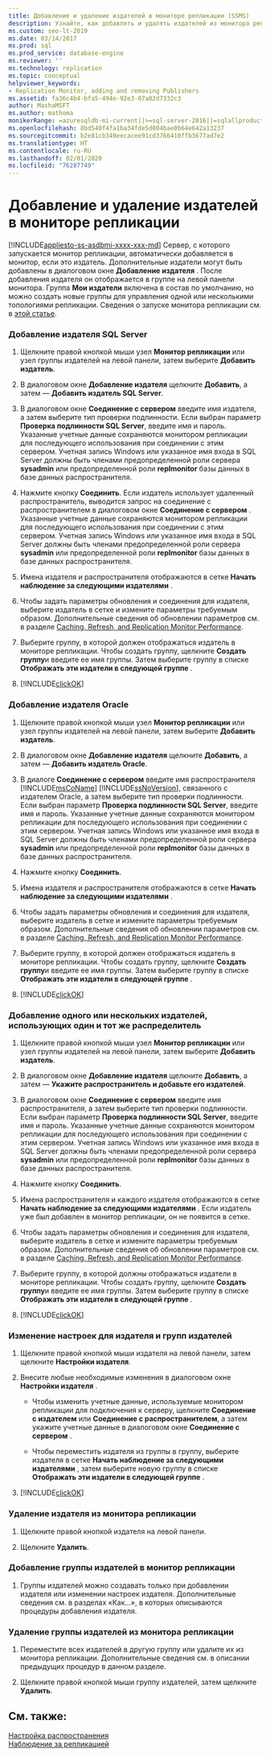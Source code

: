 ```yaml
---
title: Добавление и удаление издателей в мониторе репликации (SSMS)
description: Узнайте, как добавлять и удалять издателей из монитора репликации в SQL Server Management Studio (SSMS).
ms.custom: seo-lt-2019
ms.date: 03/14/2017
ms.prod: sql
ms.prod_service: database-engine
ms.reviewer: ''
ms.technology: replication
ms.topic: conceptual
helpviewer_keywords:
- Replication Monitor, adding and removing Publishers
ms.assetid: fa36c4b4-bfa5-494e-92e3-07a02d7332c3
author: MashaMSFT
ms.author: mathoma
monikerRange: =azuresqldb-mi-current||>=sql-server-2016||=sqlallproducts-allversions
ms.openlocfilehash: 8bd540f4fa1ba34fde5d804bae0b64e642a13237
ms.sourcegitcommit: b2e81cb349eecacee91cd3766410ffb3677ad7e2
ms.translationtype: HT
ms.contentlocale: ru-RU
ms.lasthandoff: 02/01/2020
ms.locfileid: "76287749"
---
```

# <a name="add-and-remove-publishers-from-replication-monitor"></a>Добавление и удаление издателей в мониторе репликации
[!INCLUDE[appliesto-ss-asdbmi-xxxx-xxx-md](../../../includes/appliesto-ss-asdbmi-xxxx-xxx-md.md)]
  Сервер, с которого запускается монитор репликации, автоматически добавляется в монитор, если это издатель. Дополнительные издатели могут быть добавлены в диалоговом окне **Добавление издателя** . После добавления издателя он отображается в группе на левой панели монитора. Группа **Мои издатели** включена в состав по умолчанию, но можно создать новые группы для управления одной или несколькими топологиями репликации. Сведения о запуске монитора репликации см. в [этой статье](../../../relational-databases/replication/monitor/start-the-replication-monitor.md).  
  
### <a name="to-add-a-sql-server-publisher"></a>Добавление издателя SQL Server  
  
1.  Щелкните правой кнопкой мыши узел **Монитор репликации** или узел группы издателей на левой панели, затем выберите **Добавить издатель**.  
  
2.  В диалоговом окне **Добавление издателя** щелкните **Добавить**, а затем — **Добавить издатель SQL Server**.  
  
3.  В диалоговом окне **Соединение с сервером** введите имя издателя, а затем выберите тип проверки подлинности. Если выбран параметр **Проверка подлинности SQL Server**, введите имя и пароль. Указанные учетные данные сохраняются монитором репликации для последующего использования при соединении с этим сервером. Учетная запись Windows или указанное имя входа в SQL Server должны быть членами предопределенной роли сервера **sysadmin** или предопределенной роли **replmonitor** базы данных в базе данных распространителя.  
  
4.  Нажмите кнопку **Соединить**. Если издатель использует удаленный распространитель, выводится запрос на соединение с распространителем в диалоговом окне **Соединение с сервером** . Указанные учетные данные сохраняются монитором репликации для последующего использования при соединении с этим сервером. Учетная запись Windows или указанное имя входа в SQL Server должны быть членами предопределенной роли сервера **sysadmin** или предопределенной роли **replmonitor** базы данных в базе данных распространителя.  
  
5.  Имена издателя и распространителя отображаются в сетке **Начать наблюдение за следующими издателями** .  
  
6.  Чтобы задать параметры обновления и соединения для издателя, выберите издатель в сетке и измените параметры требуемым образом. Дополнительные сведения об обновлении параметров см. в разделе [Caching, Refresh, and Replication Monitor Performance](../../../relational-databases/replication/monitor/caching-refresh-and-replication-monitor-performance.md).  
  
7.  Выберите группу, в которой должен отображаться издатель в мониторе репликации. Чтобы создать группу, щелкните **Создать группу**и введите ее имя группы. Затем выберите группу в списке **Отображать эти издатели в следующей группе** .  
  
8.  [!INCLUDE[clickOK](../../../includes/clickok-md.md)]  
  
### <a name="to-add-an-oracle-publisher"></a>Добавление издателя Oracle  
  
1.  Щелкните правой кнопкой мыши узел **Монитор репликации** или узел группы издателей на левой панели, затем выберите **Добавить издатель**.  
  
2.  В диалоговом окне **Добавление издателя** щелкните **Добавить**, а затем — **Добавить издатель Oracle**.  
  
3.  В диалоге **Соединение с сервером** введите имя распространителя [!INCLUDE[msCoName](../../../includes/msconame-md.md)] [!INCLUDE[ssNoVersion](../../../includes/ssnoversion-md.md)], связанного с издателем Oracle, а затем выберите тип проверки подлинности. Если выбран параметр **Проверка подлинности SQL Server**, введите имя и пароль. Указанные учетные данные сохраняются монитором репликации для последующего использования при соединении с этим сервером. Учетная запись Windows или указанное имя входа в SQL Server должны быть членами предопределенной роли сервера **sysadmin** или предопределенной роли **replmonitor** базы данных в базе данных распространителя.  
  
4.  Нажмите кнопку **Соединить**.  
  
5.  Имена издателя и распространителя отображаются в сетке **Начать наблюдение за следующими издателями** .  
  
6.  Чтобы задать параметры обновления и соединения для издателя, выберите издатель в сетке и измените параметры требуемым образом. Дополнительные сведения об обновлении параметров см. в разделе [Caching, Refresh, and Replication Monitor Performance](../../../relational-databases/replication/monitor/caching-refresh-and-replication-monitor-performance.md).  
  
7.  Выберите группу, в которой должен отображаться издатель в мониторе репликации. Чтобы создать группу, щелкните **Создать группу**и введите ее имя группы. Затем выберите группу в списке **Отображать эти издатели в следующей группе** .  
  
8.  [!INCLUDE[clickOK](../../../includes/clickok-md.md)]  
  
### <a name="to-add-one-or-more-publishers-that-use-the-same-distributor"></a>Добавление одного или нескольких издателей, использующих один и тот же распределитель  
  
1.  Щелкните правой кнопкой мыши узел **Монитор репликации** или узел группы издателей на левой панели, затем выберите **Добавить издатель**.  
  
2.  В диалоговом окне **Добавление издателя** щелкните **Добавить**, а затем — **Укажите распространитель и добавьте его издателей**.  
  
3.  В диалоговом окне **Соединение с сервером** введите имя распространителя, а затем выберите тип проверки подлинности. Если выбран параметр **Проверка подлинности SQL Server**, введите имя и пароль. Указанные учетные данные сохраняются монитором репликации для последующего использования при соединении с этим сервером. Учетная запись Windows или указанное имя входа в SQL Server должны быть членами предопределенной роли сервера **sysadmin** или предопределенной роли **replmonitor** базы данных в базе данных распространителя.  
  
4.  Нажмите кнопку **Соединить**.  
  
5.  Имена распространителя и каждого издателя отображаются в сетке **Начать наблюдение за следующими издателями** . Если издатель уже был добавлен в монитор репликации, он не появится в сетке.  
  
6.  Чтобы задать параметры обновления и соединения для издателя, выберите издатель в сетке и измените параметры требуемым образом. Дополнительные сведения об обновлении параметров см. в разделе [Caching, Refresh, and Replication Monitor Performance](../../../relational-databases/replication/monitor/caching-refresh-and-replication-monitor-performance.md).  
  
7.  Выберите группу, в которой должны отображаться издатели в мониторе репликации. Чтобы создать группу, щелкните **Создать группу**и введите ее имя группы. Затем выберите группу в списке **Отображать эти издатели в следующей группе** .  
  
8.  [!INCLUDE[clickOK](../../../includes/clickok-md.md)]  
  
### <a name="to-modify-settings-for-the-publisher-and-publisher-groups"></a>Изменение настроек для издателя и групп издателей  
  
1.  Щелкните правой кнопкой мыши издателя на левой панели, затем щелкните **Настройки издателя**.  
  
2.  Внесите любые необходимые изменения в диалоговом окне **Настройки издателя** .  
  
    -   Чтобы изменить учетные данные, используемые монитором репликации для подключения к серверу, щелкните **Соединение с издателем** или **Соединение с распространителем**, а затем укажите учетные данные в диалоговом окне **Соединение с сервером** .  
  
    -   Чтобы переместить издателя из группы в группу, выберите издателя в сетке **Начать наблюдение за следующими издателями** , затем выберите новую группу в списке **Отображать эти издатели в следующей группе** .  
  
3.  [!INCLUDE[clickOK](../../../includes/clickok-md.md)]  
  
### <a name="to-remove-a-publisher-from-replication-monitor"></a>Удаление издателя из монитора репликации  
  
1.  Щелкните правой кнопкой издателя на левой панели.  
  
2.  Щелкните **Удалить**.  
  
### <a name="to-add-a-publisher-group-to-replication-monitor"></a>Добавление группы издателей в монитор репликации  
  
1.  Группы издателей можно создавать только при добавлении издателя или изменении настроек издателя. Дополнительные сведения см. в разделах «Как...», в которых описываются процедуры добавления издателя.  
  
### <a name="to-remove-a-publisher-group-from-replication-monitor"></a>Удаление группы издателей из монитора репликации  
  
1.  Переместите всех издателей в другую группу или удалите их из монитора репликации. Дополнительные сведения см. в описании предыдущих процедур в данном разделе.  
  
2.  Щелкните правой кнопкой мыши группу издателей, затем щелкните **Удалить**.  
  
## <a name="see-also"></a>См. также:  
 [Настройка распространения](../../../relational-databases/replication/configure-distribution.md)   
 [Наблюдение за репликацией](../../../relational-databases/replication/monitor/monitoring-replication.md)  
  
  
